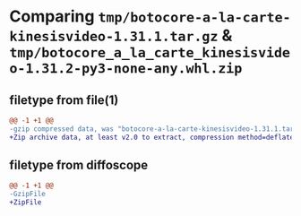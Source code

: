 # Comparing `tmp/botocore-a-la-carte-kinesisvideo-1.31.1.tar.gz` & `tmp/botocore_a_la_carte_kinesisvideo-1.31.2-py3-none-any.whl.zip`

## filetype from file(1)

```diff
@@ -1 +1 @@
-gzip compressed data, was "botocore-a-la-carte-kinesisvideo-1.31.1.tar", last modified: Sat Jul  8 01:42:28 2023, max compression
+Zip archive data, at least v2.0 to extract, compression method=deflate
```

## filetype from diffoscope

```diff
@@ -1 +1 @@
-GzipFile
+ZipFile
```

